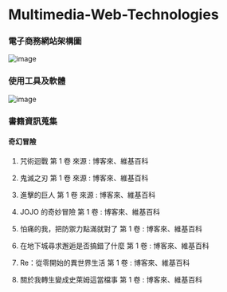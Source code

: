 # Multimedia-Web-Technologies

### 電子商務網站架構圖
![image](https://github.com/109021337/Multimedia-Web-Technologies/assets/80087148/565c7098-61df-4912-bac7-9fb94940e81f)

### 使用工具及軟體
![image](https://github.com/109021337/Multimedia-Web-Technologies/assets/80087148/54d3cbae-fe9f-487c-8052-b0209209bc22)

### 書籍資訊蒐集
#### 奇幻冒險
1.	咒術迴戰 第 1 卷 來源 : 博客來、維基百科

2.	鬼滅之刃 第 1 卷 來源 : 博客來、維基百科

3.	進擊的巨人 第 1 卷 來源 : 博客來、維基百科

4.	JOJO 的奇妙冒險 第 1 卷 : 博客來、維基百科

5.	怕痛的我，把防禦力點滿就對了 第 1 卷 : 博客來、維基百科

6.	在地下城尋求邂逅是否搞錯了什麼 第 1 卷 : 博客來、維基百科

7.	Re：從零開始的異世界生活 第 1 卷 : 博客來、維基百科

8.	關於我轉生變成史萊姆這當檔事 第 1 卷 : 博客來、維基百科
